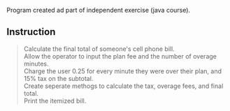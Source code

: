 Program created ad part of independent exercise (java course).

## Instruction
> Calculate the final total of someone's cell phone bill. </br>
> Allow the operator to input the plan fee and the number of overage minutes.</br>
> Charge the user 0.25 for every minute they were over their plan, and 15% tax on the subtotal.</br>
> Create seperate methogs to calculate the tax, overage fees, and final total. </br>
> Print the itemized bill.